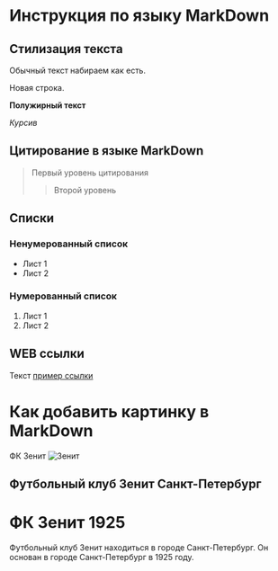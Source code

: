 # Инструкция по языку MarkDown

## Стилизация текста
Обычный текст набираем как есть.

Новая строка.

**Полужирный текст**

*Курсив*

## Цитирование в языке MarkDown
> Первый уровень цитирования
>> Второй уровень 

## Списки
### Ненумерованный список
* Лист 1
* Лист 2

### Нумерованный список 
1. Лист 1
2. Лист 2

## WEB ссылки
Текст [пример ссылки](http.example.com "Всплывающая подсказка")

# Как добавить картинку в MarkDown 
ФК Зенит
![Зенит](zenit.png)
## Футбольный клуб Зенит Санкт-Петербург

# ФК Зенит  1925
Футбольный клуб Зенит находиться в городе Санкт-Петербург.
Он основан в городе Санкт-Петербург в 1925 году.

